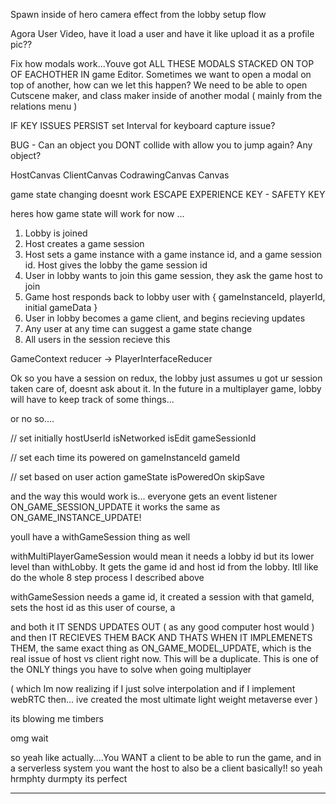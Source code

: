 Spawn inside of hero camera effect from the lobby setup flow

Agora User Video, have it load a user and have it like upload it as a profile pic??

Fix how modals work...Youve got ALL THESE MODALS STACKED ON TOP OF EACHOTHER IN game Editor. Sometimes we want to open a modal on top of another, how can we let this happen? We need to be able to open Cutscene maker, and class maker inside of another modal ( mainly from the relations menu )

IF KEY ISSUES PERSIST
set Interval for keyboard capture issue?

BUG - Can an object you DONT collide with allow you to jump again? Any object?

HostCanvas
ClientCanvas
  CodrawingCanvas
  Canvas

game state changing doesnt work
ESCAPE EXPERIENCE KEY - SAFETY KEY

heres how game state will work for now
...

1. Lobby is joined
2. Host creates a game session
3. Host sets a game instance with a game instance id, and a game session id. Host gives the lobby the game session id
4. User in lobby wants to join this game session, they ask the game host to join
5. Game host responds back to lobby user with { gameInstanceId, playerId, initial gameData }
6. User in lobby becomes a game client, and begins recieving updates
7. Any user at any time can suggest a game state change
8. All users in the session recieve this 

GameContext reducer -> PlayerInterfaceReducer

Ok so you have a session on redux, the lobby just assumes u got ur session taken care of, doesnt ask about it. In the future in a multiplayer game, lobby will have to keep track of some things...

or no so....

// set initially
hostUserId
isNetworked
isEdit
gameSessionId

// set each time its powered on
gameInstanceId
gameId

// set based on user action
gameState
isPoweredOn
skipSave

and the way this would work is...
everyone gets an event listener ON_GAME_SESSION_UPDATE
it works the same as ON_GAME_INSTANCE_UPDATE!

youll have a withGameSession thing as well

withMultiPlayerGameSession would mean it needs a lobby id but its lower level than withLobby. It gets the game id and host id from the lobby. Itll like do the whole 8 step process I described above

withGameSession needs a game id, it created a session with that gameId, sets the host id as this user of course, a

and both
it IT SENDS UPDATES OUT ( as any good computer host would ) and then IT RECIEVES THEM BACK AND THATS WHEN IT IMPLEMENETS THEM, the same exact thing as ON_GAME_MODEL_UPDATE, which is the real issue of host vs client right now. This will be a duplicate. This is one of the ONLY things you have to solve when going multiplayer

( which Im now realizing if I just solve interpolation and if I implement webRTC then... ive created the most ultimate light weight metaverse ever )

its blowing me timbers

omg wait

so yeah like actually....You WANT a client to be able to run the game, and in a serverless system you want the host to also be a client basically!! so yeah hrmphty durmpty
its perfect

----

